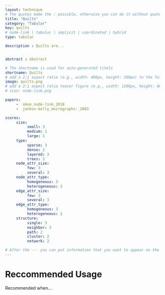 ```yaml
---
layout: technique
# The quotes make the : possible, otherwise you can do it without quotes
title: "Quilts"
category: "Tabular"
key: quilts
# node-link | tabular | implicit | coordinated | hybrid 
type: tabular

description : Quilts are...


abstract : abstract

# The shortname is used for auto-generated titels
shortname: Quilts
# add a 2:1 aspect ratio (e.g., width: 400px, height: 200px) to the folder /assets/images/papers/
image: quilts.png
# add a 2:1 aspect ratio teaser figure (e.g., width: 1200px, height: 600px) to the folder /assets/images/papers/
# icon: node-link.png

papers:
     -  okoe_node-link_2018
     -  jankun-kelly_moiregraphs:_2003

scores:
     size: 
          small: 3
          medium: 1
          large: 1
     type: 
          sparse: 3
          dense: 1
          layered: 3
          trees: 3
     node_attr_size: 
          few: 3
          several: 3
     node_attr_type: 
          homogeneous: 3
          heterogeneous: 3
     edge_attr_size: 
          few: 3
          several: 3
     edge_attr_type: 
          homogeneous: 3
          heterogeneous: 2
     structure: 
          single: 3
          neighbor: 3
          path: 2
          cluster: 2
          network: 2

# After the --- you can put information that you want to appear on the website using markdown formatting or HTML. A good example are acknowledgements, extra references, an erratum, etc.
---
```


# Reccommended Usage

Recommended when...


